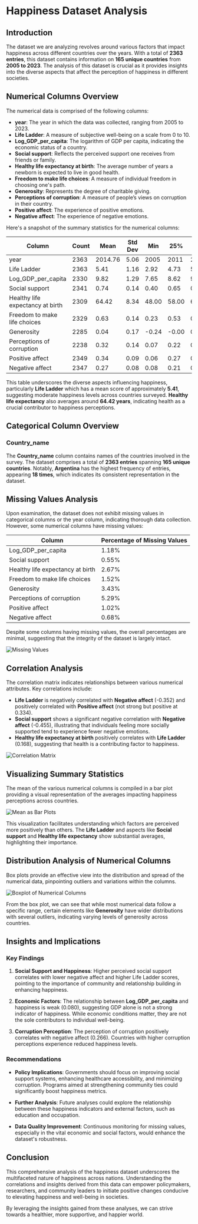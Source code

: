 # Happiness Dataset Analysis

## Introduction

The dataset we are analyzing revolves around various factors that impact happiness across different countries over the years. With a total of **2363 entries**, this dataset contains information on **165 unique countries** from **2005 to 2023**. The analysis of this dataset is crucial as it provides insights into the diverse aspects that affect the perception of happiness in different societies.

## Numerical Columns Overview

The numerical data is comprised of the following columns:

- **year**: The year in which the data was collected, ranging from 2005 to 2023.
- **Life Ladder**: A measure of subjective well-being on a scale from 0 to 10.
- **Log_GDP_per_capita**: The logarithm of GDP per capita, indicating the economic status of a country.
- **Social support**: Reflects the perceived support one receives from friends or family.
- **Healthy life expectancy at birth**: The average number of years a newborn is expected to live in good health.
- **Freedom to make life choices**: A measure of individual freedom in choosing one's path.
- **Generosity**: Represents the degree of charitable giving.
- **Perceptions of corruption**: A measure of people’s views on corruption in their country.
- **Positive affect**: The experience of positive emotions.
- **Negative affect**: The experience of negative emotions.

Here's a snapshot of the summary statistics for the numerical columns:

| Column                                         | Count   | Mean        | Std Dev    | Min   | 25%   | 50%   | 75%   | Max   |
|------------------------------------------------|---------|-------------|------------|-------|-------|-------|-------|-------|
| year                                           | 2363    | 2014.76     | 5.06       | 2005  | 2011  | 2015  | 2019  | 2023  |
| Life Ladder                                    | 2363    | 5.41        | 1.16       | 2.92  | 4.73  | 5.40  | 6.12  | 7.95  |
| Log_GDP_per_capita                            | 2330    | 9.82        | 1.29       | 7.65  | 8.62  | 9.77  | 10.85 | 12.29 |
| Social support                                 | 2341    | 0.74        | 0.14       | 0.40  | 0.65  | 0.75  | 0.83  | 0.97  |
| Healthy life expectancy at birth               | 2309    | 64.42       | 8.34       | 48.00 | 58.00 | 64.00 | 71.00 | 83.00 |
| Freedom to make life choices                   | 2329    | 0.63        | 0.14       | 0.23  | 0.53  | 0.63  | 0.73  | 0.92  |
| Generosity                                     | 2285    | 0.04        | 0.17       | -0.24 | -0.00 | 0.01  | 0.05  | 0.57  |
| Perceptions of corruption                       | 2238    | 0.32        | 0.14       | 0.07  | 0.22  | 0.30  | 0.39  | 0.89  |
| Positive affect                                 | 2349    | 0.34        | 0.09       | 0.06  | 0.27  | 0.35  | 0.41  | 0.78  |
| Negative affect                                 | 2347    | 0.27        | 0.08       | 0.08  | 0.21  | 0.26  | 0.33  | 0.71  |

This table underscores the diverse aspects influencing happiness, particularly **Life Ladder** which has a mean score of approximately **5.41**, suggesting moderate happiness levels across countries surveyed. **Healthy life expectancy** also averages around **64.42 years**, indicating health as a crucial contributor to happiness perceptions.

## Categorical Column Overview

### Country_name

The **Country_name** column contains names of the countries involved in the survey. The dataset comprises a total of **2363 entries** spanning **165 unique countries**. Notably, **Argentina** has the highest frequency of entries, appearing **18 times**, which indicates its consistent representation in the dataset.

## Missing Values Analysis

Upon examination, the dataset does not exhibit missing values in categorical columns or the year column, indicating thorough data collection. However, some numerical columns have missing values:

| Column                                         | Percentage of Missing Values |
|------------------------------------------------|------------------------------|
| Log_GDP_per_capita                            | 1.18%                        |
| Social support                                 | 0.55%                        |
| Healthy life expectancy at birth               | 2.67%                        |
| Freedom to make life choices                   | 1.52%                        |
| Generosity                                     | 3.43%                        |
| Perceptions of corruption                       | 5.29%                        |
| Positive affect                                 | 1.02%                        |
| Negative affect                                 | 0.68%                        |

Despite some columns having missing values, the overall percentages are minimal, suggesting that the integrity of the dataset is largely intact.

![Missing Values](missing_values.png)

## Correlation Analysis

The correlation matrix indicates relationships between various numerical attributes. Key correlations include:

- **Life Ladder** is negatively correlated with **Negative affect** (-0.352) and positively correlated with **Positive affect** (not strong but positive at 0.334).
- **Social support** shows a significant negative correlation with **Negative affect** (-0.455), illustrating that individuals feeling more socially supported tend to experience fewer negative emotions.
- **Healthy life expectancy at birth** positively correlates with **Life Ladder** (0.168), suggesting that health is a contributing factor to happiness.

![Correlation Matrix](correlation_matrix.png)

## Visualizing Summary Statistics

The mean of the various numerical columns is compiled in a bar plot providing a visual representation of the averages impacting happiness perceptions across countries.

![Mean as Bar Plots](mean_as_bar_plots.png)

This visualization facilitates understanding which factors are perceived more positively than others. The **Life Ladder** and aspects like **Social support** and **Healthy life expectancy** show substantial averages, highlighting their importance.

## Distribution Analysis of Numerical Columns

Box plots provide an effective view into the distribution and spread of the numerical data, pinpointing outliers and variations within the columns.

![Boxplot of Numerical Columns](boxplot_num_cols.png)

From the box plot, we can see that while most numerical data follow a specific range, certain elements like **Generosity** have wider distributions with several outliers, indicating varying levels of generosity across countries.

## Insights and Implications

### Key Findings

1. **Social Support and Happiness**: Higher perceived social support correlates with lower negative affect and higher Life Ladder scores, pointing to the importance of community and relationship building in enhancing happiness.

2. **Economic Factors**: The relationship between **Log_GDP_per_capita** and happiness is weak (0.080), suggesting GDP alone is not a strong indicator of happiness. While economic conditions matter, they are not the sole contributors to individual well-being.

3. **Corruption Perception**: The perception of corruption positively correlates with negative affect (0.266). Countries with higher corruption perceptions experience reduced happiness levels.

### Recommendations

- **Policy Implications**: Governments should focus on improving social support systems, enhancing healthcare accessibility, and minimizing corruption. Programs aimed at strengthening community ties could significantly boost happiness metrics.

- **Further Analysis**: Future analyses could explore the relationship between these happiness indicators and external factors, such as education and occupation.

- **Data Quality Improvement**: Continuous monitoring for missing values, especially in the vital economic and social factors, would enhance the dataset's robustness.

## Conclusion

This comprehensive analysis of the happiness dataset underscores the multifaceted nature of happiness across nations. Understanding the correlations and insights derived from this data can empower policymakers, researchers, and community leaders to initiate positive changes conducive to elevating happiness and well-being in societies.

By leveraging the insights gained from these analyses, we can strive towards a healthier, more supportive, and happier world.
